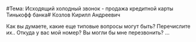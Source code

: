 #Тема: Исходящий холодный звонок - продажа кредитной карты Тинькофф банка#
Козлов Кирилл Андреевич

Как вы думаете, какие еще типовые вопросы могут быть? Перечислите их..
Откуда у вас мой номер?
Вы могли бы мне перезвонить?
...
